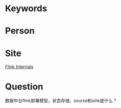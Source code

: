 # Keywords



# Person



# Site

[Flink Internals](https://cwiki.apache.org/confluence/display/FLINK/Flink+Internals)

# Question

数据中台flink部署模型，状态存储，sourse和sink是什么？

